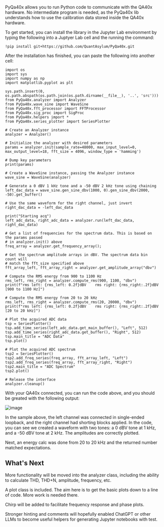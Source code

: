 PyQa40x allows you to run Python code to communicate with the QA40x hardware. No intermediate program is needed, as the PyQa40x lib understands how to use the calibration data stored inside the QA40x hardware.

To get started, you can install the library in the Jupyter Lab environment by typing the following into a Juptyer Lab cell and the running the command:

```
!pip install git+https://github.com/QuantAsylum/PyQa40x.git
```

After the installation has finished, you can paste the following into another cell:

```
import os
import sys
import numpy as np
import matplotlib.pyplot as plt

sys.path.insert(0, os.path.abspath(os.path.join(os.path.dirname(__file__), '..', 'src')))
from PyQa40x.analyzer import Analyzer
from PyQa40x.wave_sine import WaveSine
from PyQa40x.fft_processor import FFTProcessor
from PyQa40x.sig_proc import SigProc
from PyQa40x.helpers import *
from PyQa40x.series_plotter import SeriesPlotter

# Create an Analyzer instance
analyzer = Analyzer()

# Initialize the analyzer with desired parameters
params = analyzer.init(sample_rate=48000, max_input_level=0, max_output_level=18, fft_size = 4096, window_type = 'hamming')

# Dump key parameters
print(params)

# Create a WaveSine instance, passing the Analyzer instance
wave_sine = WaveSine(analyzer)

# Generate a 0 dBV 1 kHz tone and a -50 dBV 2 kHz tone using chaining
left_dac_data = wave_sine.gen_sine_dbv(1000, 0).gen_sine_dbv(2000, -50).get_buffer()

# Use the same waveform for the right channel, just invert
right_dac_data = -left_dac_data

print("Starting acq")
left_adc_data, right_adc_data = analyzer.run(left_dac_data, right_dac_data)

# Get a list of frequencies for the spectrum data. This is based on the params passed
# in analyzer.init() above
freq_array = analyzer.get_frequency_array();

# Get the spectrum amplitude arrays in dBV. The spectrum data bin count will 
# match the fft_size specified above
fft_array_left, fft_array_right = analyzer.get_amplitude_array("dbv")

# Compute the RMS energy from 900 to 1100 Hz
rms_left, rms_right = analyzer.compute_rms(900, 1100, "dbv")
print(f"rms left: {rms_left: 0.2f}dBV    rms right: {rms_right:.2f}dBV [900 to 1100 Hz]")

# Compute the RMS energy from 20 to 20 kHz
rms_left, rms_right = analyzer.compute_rms(20, 20000, "dbv")
print(f"rms left: {rms_left: 0.2f}dBV    rms right: {rms_right:.2f}dBV [20 to 20 kHz]")

# Plot the acquired ADC data
tsp = SeriesPlotter()
tsp.add_time_series(left_adc_data.get_main_buffer(), "Left", 512)
tsp.add_time_series(right_adc_data.get_buffer(), "Right", 512)
tsp.main_title = "ADC Data"
tsp.plot()

# Plot the acquired ADC spectrum
tsp2 = SeriesPlotter()
tsp2.add_freq_series(freq_array, fft_array_left, "Left")
tsp2.add_freq_series(freq_array, fft_array_right, "Right")
tsp2.main_title = "ADC Spectrum"
tsp2.plot()

# Release the interface
analyzer.cleanup()

```

With your QA40x connected, you can run the code above, and you should be greated with the following output:

![image](https://github.com/user-attachments/assets/38467217-cb9b-4db6-9888-f2e6577feded)


In the sample above, the left channel was connected in single-ended loopback, and the right channel had shorting blocks applied. In the code, you can see we created a waveform with two tones: a 0 dBV tone at 1 kHz, and a -50 dBV tone at 2 kHz. The amplitudes are correctly plotted. 

Next, an energy calc was done from 20 to 20 kHz and the returned number matched expectations. 

## What's Next

More functionality will be moved into the analyzer class, including the ability to calculate THD, THD+N, amplitude, frequency, etc. 

A plot class is included. The aim here is to get the basic plots down to a line of code. More work is needed there.

Chirp will be added to facilitate frequency response and phase plots. 

Stronger hinting and comments will hopefully enabled ChatGPT or other LLMs to become useful helpers for generating Jupyter notebooks with test. 

